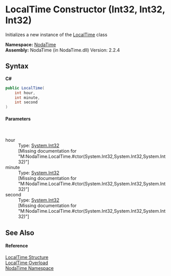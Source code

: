 # LocalTime Constructor (Int32, Int32, Int32)
 

Initializes a new instance of the <a href="T_NodaTime_LocalTime">LocalTime</a> class

**Namespace:**&nbsp;<a href="N_NodaTime">NodaTime</a><br />**Assembly:**&nbsp;NodaTime (in NodaTime.dll) Version: 2.2.4

## Syntax

**C#**<br />
``` C#
public LocalTime(
	int hour,
	int minute,
	int second
)
```


#### Parameters
&nbsp;<dl><dt>hour</dt><dd>Type: <a href="http://msdn2.microsoft.com/en-us/library/td2s409d" target="_blank">System.Int32</a><br />\[Missing <param name="hour"/> documentation for "M:NodaTime.LocalTime.#ctor(System.Int32,System.Int32,System.Int32)"\]</dd><dt>minute</dt><dd>Type: <a href="http://msdn2.microsoft.com/en-us/library/td2s409d" target="_blank">System.Int32</a><br />\[Missing <param name="minute"/> documentation for "M:NodaTime.LocalTime.#ctor(System.Int32,System.Int32,System.Int32)"\]</dd><dt>second</dt><dd>Type: <a href="http://msdn2.microsoft.com/en-us/library/td2s409d" target="_blank">System.Int32</a><br />\[Missing <param name="second"/> documentation for "M:NodaTime.LocalTime.#ctor(System.Int32,System.Int32,System.Int32)"\]</dd></dl>

## See Also


#### Reference
<a href="T_NodaTime_LocalTime">LocalTime Structure</a><br /><a href="Overload_NodaTime_LocalTime__ctor">LocalTime Overload</a><br /><a href="N_NodaTime">NodaTime Namespace</a><br />
